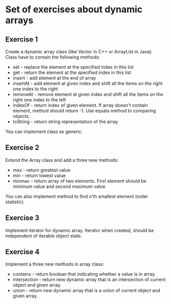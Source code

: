 # Set of exercises about dynamic arrays

## Exercise 1
Create a dynamic array class (like Vector in C++ or ArrayList in Java).  
Class have to contain the following methods:
- set - replace the element at the specified index in this list
- get - return the element at the specified index in this list
- insert - add element at the end of array
- insertAt - add element at given index and shift all the items on the right one index to the right
- removeAt - remove element at given index and shift all the items on the right one index to the left
- indexOf - return index of given element. If array doesn't contain element, method should return -1.  Use equals method to comparing objects.  
- toString - return string representation of the array  

You can implement class as generic.

## Exercise 2
Extend the Array class and add a three new methods:
 - max - return greatest value
 - min - return lowest value
 - minmax - return array of two elements. First element should be minimum value and second maximum value  
 
You can also implement method to find n’th smallest element (order statistic).

## Exercise 3
Implement iterator for dynamic array. Iterator when created, should be independent of iterable object state. 

## Exercise 4
Implement a three new methods in array class:
- contains - return boolean that indicating whether a value is in array.
- intersection - return new dynamic array that is an intersection of current object and given array.
- union - return new dynamic array that is a union of current object and given array.

 